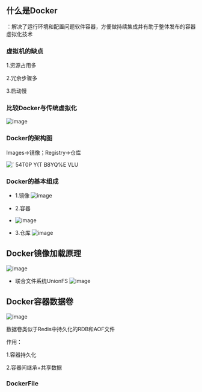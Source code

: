 ## 什么是Docker
：解决了运行环境和配置问题软件容器，方便做持续集成并有助于整体发布的容器虚拟化技术

### 虚拟机的缺点

1.资源占用多

2.冗余步骤多

3.启动慢

### 比较Docker与传统虚拟化
![image](https://user-images.githubusercontent.com/57619422/133393584-086ab448-7c9d-45cc-8e7c-58cafeaba27e.png)



### Docker的架构图
Images->镜像；Registry->仓库

![` 54T0P Y(T B8YQ%E VLU](https://user-images.githubusercontent.com/57619422/133225377-90bdad1b-6618-491e-8c74-7d6152dfc770.png)



### Docker的基本组成
- 1.镜像
![image](https://user-images.githubusercontent.com/57619422/133226240-745ce404-6297-4ff3-93b4-845d2d435f8d.png)

- 2.容器
- ![image](https://user-images.githubusercontent.com/57619422/133226718-1fd8dca7-7e56-488d-9407-e9c971f4fe7d.png)

- 3.仓库
![image](https://user-images.githubusercontent.com/57619422/133227306-3684c6d6-e4d8-4a79-b094-8ea84e0c7351.png)


## Docker镜像加载原理

![image](https://user-images.githubusercontent.com/57619422/133535071-f19ffe49-d582-4c2e-aa6c-9828c6af311c.png)


- 联合文件系统UnionFS
![image](https://user-images.githubusercontent.com/57619422/133535538-d4a1bd93-374f-467a-a4f8-68fbd87ac875.png)

## Docker容器数据卷
![image](https://user-images.githubusercontent.com/57619422/133538834-b3685fdc-dfbb-47f3-b663-4f8cab8f107d.png)

数据卷类似于Redis中持久化的RDB和AOF文件

作用：

 1.容器持久化
      
 2.容器间继承+共享数据

### DockerFile



